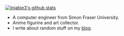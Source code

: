 [![Injabie3's github stats](https://github-readme-stats.vercel.app/api?username=injabie3)](https://injabie3.moe)

- A computer engineer from Simon Fraser University.
- Anime figurine and art collector.
- I write about random stuff on my [blog](https://blog.injabie3.moe).
